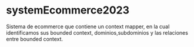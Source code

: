 # systemEcommerce2023
Sistema de ecommerce que contiene un context mapper, en la cual identificamos sus bounded context, dominios,subdominios y las relaciones entre bounded context.
